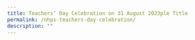 ```yaml
---
title: Teachers’ Day Celebration on 31 August 2023ple Title
permalink: /nhps-teachers-day-celebration/
description: ""
---
```

